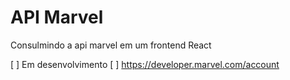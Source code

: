 # API Marvel

Consulmindo a api marvel em um frontend React

[ ] Em desenvolvimento
[ ] https://developer.marvel.com/account